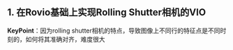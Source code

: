 
## 1. 在Rovio基础上实现Rolling Shutter相机的VIO

**KeyPoint**：因为rolling shutter相机的特点，导致图像上不同行的特征点是不同时刻的，如何将其准确对齐，难度很大